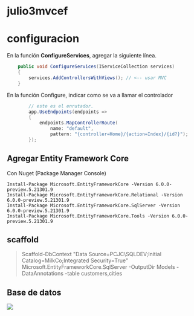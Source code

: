 # julio3mvcef

# configuracion 

En la función **ConfigureServices**, agregar la siguiente línea.

```c#
    public void ConfigureServices(IServiceCollection services)
    {
        services.AddControllersWithViews(); // <-- usar MVC
    }
```

En la función Configure, indicar como se va a llamar el controlador

```c#
		// este es el enrutador.
		app.UseEndpoints(endpoints =>
        {
            endpoints.MapControllerRoute(
                name: "default",
                pattern: "{controller=Home}/{action=Index}/{id?}");
        });
```

## Agregar Entity Framework Core

Con Nuget (Package Manager Console)

```
Install-Package Microsoft.EntityFrameworkCore -Version 6.0.0-preview.5.21301.9
Install-Package Microsoft.EntityFrameworkCore.Relational -Version 6.0.0-preview.5.21301.9
Install-Package Microsoft.EntityFrameworkCore.SqlServer -Version 6.0.0-preview.5.21301.9
Install-Package Microsoft.EntityFrameworkCore.Tools -Version 6.0.0-preview.5.21301.9
```


## scaffold

>  Scaffold-DbContext "Data Source=PCJC\SQLDEV;Initial Catalog=MilkCo;Integrated Security=True" Microsoft.EntityFrameworkCore.SqlServer -OutputDir Models  -DataAnnotations -table customers,cities



## Base de datos

![](C:\vsmayo\Julio3MVCEF\diagrama.png)

